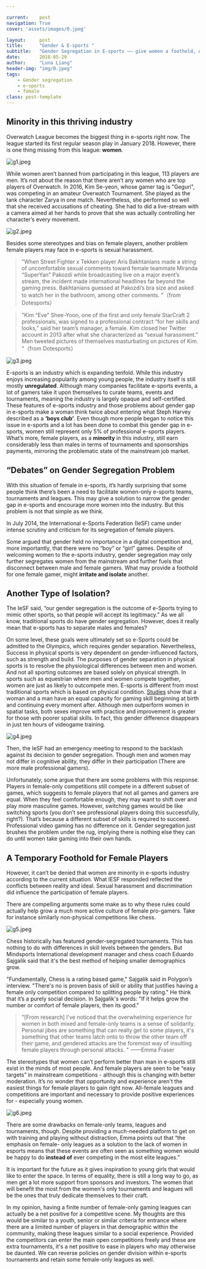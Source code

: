 ```yaml
---

current:    post
navigation: True
cover: 'assets/images/0.jpeg'

layout:     post
title:      "Gender & E-sports "
subtitle:   "Gender Segregation in E-sports —— give women a foothold, or just further segregate them?"
date:       2018-05-29
author:     "Luna Liang"
header-img: "img/0.jpeg"
tags:
    - Gender segregation
    - e-sports
    - female
class: post-template
---
```


## Minority in this thriving industry 

Overwatch League becomes the biggest thing in e-sports right now. The league started its first regular season play in January 2018. However, there is one thing missing from this league: **women**. 

![g1.jpeg](https://github.com/AugustusWillisWang/Esports/blob/master/img/g1.jpeg?raw=true)

While women aren’t banned from participating in this league, 113 players are men. It’s not about the reason that there aren’t any women who are top players of Overwatch. In 2016, Kim Se-yeon, whose gamer tag is "Geguri", was competing in an amateur Overwatch Tournament. She played as the tank character Zarya in one match. Nevertheless, she performed so well that she received accusations of cheating. She had to did a live-stream with a camera aimed at her hands to prove that she was actually controlling her character’s every movement.

![g2.jpeg](https://github.com/AugustusWillisWang/Esports/blob/master/img/g2.jpeg?raw=true)

Besides some stereotypes and bias on female players, another problem female players may face in e-sports is sexual harassment. 

>"When Street Fighter x Tekken player Aris Bakhtanians made a string of uncomfortable sexual comments toward female teammate Miranda “SuperYan” Pakozdi while broadcasting live on a major event’s stream, the incident made international headlines far beyond the gaming press. Bakhtanians guessed at Pakozdi’s bra size and asked to watch her in the bathroom, among other comments. "（from Dotesports）

> "Kim “Eve” Shee-Yoon, one of the first and only female StarCraft 2 professionals, was signed to a professional contract “for her skills and looks,” said her team’s manager, a female. Kim closed her Twitter account in 2013 after what she characterized as “sexual harassment.” Men tweeted pictures of themselves masturbating on pictures of Kim. "（from Dotesports）

![g3.jpeg](https://github.com/AugustusWillisWang/Esports/blob/master/img/g3.jpeg?raw=true)

E-sports is an industry which is expanding tenfold. While this industry enjoys increasing popularity among young people, the industry itself is still mostly **unregulated**. Although many companies facilitate e-sports events, a lot of gamers take it upon themselves to curate teams, events and tournaments, meaning the industry is largely opaque and self-certified. These features of e-sports industry and those problems about gender gap in e-sports make a woman think twice about entering what Steph Harvey described as a **‘boys club’**. Even though more people began to notice this issue in e-sports and a lot has been done to combat this gender gap in e-sports, women still represent only 5% of professional e-sports players. What’s more, female players, as a **minority** in this industry, still earn considerably less than males in terms of tournaments and sponsorships payments, mirroring the problematic state of the mainstream job market. 

## “Debates” on Gender Segregation Problem

With this situation of female in e-sports, it’s hardly surprising that some people think there’s been a need to facilitate women-only e-sports teams, tournaments and leagues. This may give a solution to narrow the gender gap in e-sports and encourage more women into the industry. But this problem is not that simple as we think.

<!-- ![g3.jpg](https://github.com/AugustusWillisWang/Esports/blob/master/img/g3.jpeg?raw=true) -->

In July 2014, the International e-Sports Federation (IeSF) came under intense scrutiny and criticism for its segregation of female players. 

Some argued that gender held no importance in a digital competition and, more importantly, that there were no “boy” or “girl” games. Despite of welcoming women to the e-sports industry, gender segregation may only further segregates women from the mainstream and further fuels that disconnect between male and female gamers. What may provide a foothold for one female gamer, might **irritate and isolate** another. 

## Another Type of Isolation?

The IeSF said, “our gender segregation is the outcome of e-Sports trying to mimic other sports, so that people will accept its legitimacy.” As we all know, traditional sports do have gender segregation. However, does it really mean that e-sports has to separate males and females?  

On some level, these goals were ultimately set so e-Sports could be admitted to the Olympics, which requires gender separation. Nevertheless, Success in physical sports is very dependent on gender-influenced factors, such as strength and build. The purposes of gender separation in physical sports is to resolve the physiological differences between men and women. And not all sporting outcomes are based solely on physical strength. In sports such as equestrian where men and women compete together, women are just as likely to outcompete men. E-sports is different from most traditional sports which is based on physical condition. [Studies](https://www.sciencedirect.com/science/article/pii/0193397394900051) show that a woman and a man have an equal capacity for gaming skill beginning at birth and continuing every moment after. Although men outperform women in spatial tasks, both sexes improve with practice and improvement is greater for those with poorer spatial skills. In fact, this gender difference disappears in just ten hours of videogame training.

![g4.jpeg](https://github.com/AugustusWillisWang/Esports/blob/master/img/g4.jpeg?raw=true)

Then, the IeSF had an emergency meeting to respond to the backlash against its decision to gender segregation. Though men and women may not differ in cognitive ability, they differ in their participation (There are more male professional gamers). 

Unfortunately, some argue that there are some problems with this response. Players in female-only competitions still compete in a different subset of games, which suggests to female players that not all games and gamers are equal. When they feel comfortable enough, they may want to shift over and play more masculine games. However, switching games would be like switching sports (you don’t see professional players doing this successfully, right?). That’s because a different subset of skills is required to succeed. Professional video gaming has no difference on it. Gender segregation just brushes the problem under the rug, implying there is nothing else they can do until women take gaming into their own hands.

## A Temporary Foothold for Female Players

However, it can’t be denied that women are minority in e-sports industry according to the current situation. What IESF responded reflected the conflicts between reality and ideal. Sexual harassment and discrimination did influence the participation of female players. 

There are compelling arguments some make as to why these rules could actually help grow a much more active culture of female pro-gamers. Take for instance similarly non-physical competitions like chess.

![g5.jpeg](https://github.com/AugustusWillisWang/Esports/blob/master/img/g5.jpeg?raw=true)

Chess historically has featured gender-segregated tournaments. This has nothing to do with differences in skill levels between the genders. But Mindsports International development manager and chess coach Eduardo Sajgalik said that it's the best method of helping smaller demographics grow.

"Fundamentally, Chess is a rating based game," Sajgalik said in Polygon’s interview. "There's no is proven basis of skill or ability that justifies having a female only competition compared to splitting people by rating." He think that it’s a purely social decision. In Sajgalik's words: "If it helps grow the number or comfort of female players, then its good."

> "[From research] I've noticed that the overwhelming experience for women in both mixed and female-only teams is a sense of solidarity. Personal jibes are something that can really get to some players, it's something that other teams latch onto to throw the other team off their game, and gendered attacks are the foremost way of insulting female players through personal attacks. " ——Emma Fraser 
	
The stereotypes that women can’t perform better than man in e-sports still exist in the minds of most people. And female players are seen to be “easy targets” in mainstream competitions - although this is changing with better moderation. It’s no wonder that opportunity and experience aren't the easiest things for female players to gain right now. All-female leagues and competitions are important and necessary to provide positive experiences for - especially young women. 
 
![g6.jpeg](https://github.com/AugustusWillisWang/Esports/blob/master/img/g6.jpg?raw=true)

There are some drawbacks on female-only teams, leagues and tournaments, though. Despite providing a much-needed platform to get on with training and playing without distraction, Emma points out that “the emphasis on female- only leagues as a solution to the lack of women in esports means that these events are often seen as something women would be happy to do **instead of** ever competing in the most elite leagues.” 
	
It is important for the future as it gives inspiration to young girls that would like to enter the space. In terms of equality, there is still a long way to go, as men get a lot more support from sponsors and investors. The women that will benefit the most from the women's only tournaments and leagues will be the ones that truly dedicate themselves to their craft.

In my opinion, having a finite number of female-only gaming leagues can actually be a net positive for a competitive scene. My thoughts are this would be similar to a youth, senior or similar criteria for entrance where there are a limited number of players in that demographic within the community, making these leagues similar to a social experience. Provided the competitors can enter the main open competitions freely and these are extra tournaments, it's a net positive to ease in players who may otherwise be daunted. We can reverse policies on gender division within e-sports tournaments and retain some female-only leagues as well.
